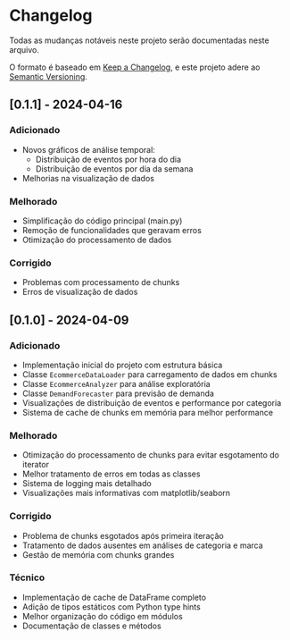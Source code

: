 # Changelog

Todas as mudanças notáveis neste projeto serão documentadas neste arquivo.

O formato é baseado em [Keep a Changelog](https://keepachangelog.com/pt-BR/1.0.0/),
e este projeto adere ao [Semantic Versioning](https://semver.org/lang/pt-BR/).

## [0.1.1] - 2024-04-16

### Adicionado
- Novos gráficos de análise temporal:
  - Distribuição de eventos por hora do dia
  - Distribuição de eventos por dia da semana
- Melhorias na visualização de dados

### Melhorado
- Simplificação do código principal (main.py)
- Remoção de funcionalidades que geravam erros
- Otimização do processamento de dados

### Corrigido
- Problemas com processamento de chunks
- Erros de visualização de dados

## [0.1.0] - 2024-04-09

### Adicionado
- Implementação inicial do projeto com estrutura básica
- Classe `EcommerceDataLoader` para carregamento de dados em chunks
- Classe `EcommerceAnalyzer` para análise exploratória
- Classe `DemandForecaster` para previsão de demanda
- Visualizações de distribuição de eventos e performance por categoria
- Sistema de cache de chunks em memória para melhor performance

### Melhorado
- Otimização do processamento de chunks para evitar esgotamento do iterator
- Melhor tratamento de erros em todas as classes
- Sistema de logging mais detalhado
- Visualizações mais informativas com matplotlib/seaborn

### Corrigido
- Problema de chunks esgotados após primeira iteração
- Tratamento de dados ausentes em análises de categoria e marca
- Gestão de memória com chunks grandes

### Técnico
- Implementação de cache de DataFrame completo
- Adição de tipos estáticos com Python type hints
- Melhor organização do código em módulos
- Documentação de classes e métodos 
